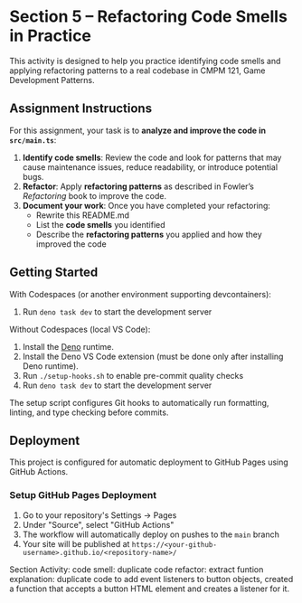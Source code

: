 # Section 5 – Refactoring Code Smells in Practice

This activity is designed to help you practice identifying code smells and applying refactoring patterns to a real codebase in CMPM 121, Game Development Patterns.

## Assignment Instructions

For this assignment, your task is to **analyze and improve the code in `src/main.ts`**:

1. **Identify code smells**: Review the code and look for patterns that may cause maintenance issues, reduce readability, or introduce potential bugs.
2. **Refactor**: Apply **refactoring patterns** as described in Fowler’s _Refactoring_ book to improve the code.
3. **Document your work**: Once you have completed your refactoring:
   - Rewrite this README.md
   - List the **code smells** you identified
   - Describe the **refactoring patterns** you applied and how they improved the code

## Getting Started

With Codespaces (or another environment supporting devcontainers):

1. Run `deno task dev` to start the development server

Without Codespaces (local VS Code):

1. Install the [Deno](https://docs.deno.com/runtime/getting_started/installation/) runtime.
2. Install the Deno VS Code extension (must be done only after installing Deno runtime).
3. Run `./setup-hooks.sh` to enable pre-commit quality checks
4. Run `deno task dev` to start the development server

The setup script configures Git hooks to automatically run formatting, linting, and type checking before commits.

## Deployment

This project is configured for automatic deployment to GitHub Pages using GitHub Actions.

### Setup GitHub Pages Deployment

1. Go to your repository's Settings → Pages
2. Under "Source", select "GitHub Actions"
3. The workflow will automatically deploy on pushes to the `main` branch
4. Your site will be published at `https://<your-github-username>.github.io/<repository-name>/`

Section Activity:
code smell: duplicate code
refactor: extract funtion
explanation: duplicate code to add event listeners to button objects, created a function that
accepts a button HTML element and creates a listener for it.
